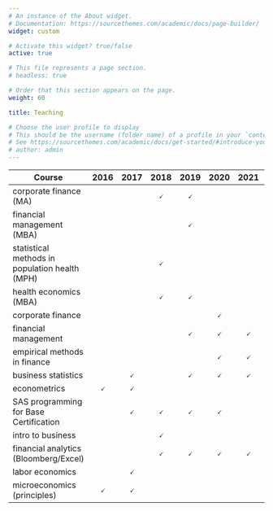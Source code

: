 ```yaml
---
# An instance of the About widget.
# Documentation: https://sourcethemes.com/academic/docs/page-builder/
widget: custom

# Activate this widget? true/false
active: true

# This file represents a page section.
# headless: true

# Order that this section appears on the page.
weight: 60

title: Teaching

# Choose the user profile to display
# This should be the username (folder name) of a profile in your `content/authors/` folder.
# See https://sourcethemes.com/academic/docs/get-started/#introduce-yourself
# author: admin
---
```


| Course                                         | 2016       | 2017       | 2018       | 2019       | 2020       | 2021       | 2022       |
| -----------------------------------------------| :--------: | :--------: | :--------: | :--------: | :--------: | :--------: | :--------: |
| corporate finance (MA)                         |            |            | &#x1F5F8;  | &#x1F5F8;  |            |            |            |
| financial management (MBA)                     |            |            |            | &#x1F5F8;  |            |            |            |
| statistical methods in population health (MPH) |            |            | &#x1F5F8;  |            |            |            |            |
| health economics (MBA)                         |            |            | &#x1F5F8;  | &#x1F5F8;  |            |            |            |
| corporate finance                              |            |            |            |            | &#x1F5F8;  |            |            |
| financial management                           |            |            |            | &#x1F5F8;  | &#x1F5F8;  | &#x1F5F8;  | &#x1F5F8;  |
| empirical methods in finance                   |            |            |            |            | &#x1F5F8;  | &#x1F5F8;  | &#x1F5F8;  |
| business statistics                            |            | &#x1F5F8;  |            | &#x1F5F8;  | &#x1F5F8;  | &#x1F5F8;  | &#x1F5F8;  |
| econometrics                                   | &#x1F5F8;  | &#x1F5F8;  |            |            |            |            |            |
| SAS programming for Base Certification         |            | &#x1F5F8;  | &#x1F5F8;  | &#x1F5F8;  | &#x1F5F8;  |            |            |
| intro to business                              |            |            | &#x1F5F8;  |            |            |            |            |
| financial analytics (Bloomberg/Excel)          |            |            | &#x1F5F8;  | &#x1F5F8;  | &#x1F5F8;  | &#x1F5F8;  | &#x1F5F8;  |
| labor economics                                |            | &#x1F5F8;  |            |            |            |            |            |
| microeconomics (principles)                    | &#x1F5F8;  | &#x1F5F8;  |            |            |            |            |            |
